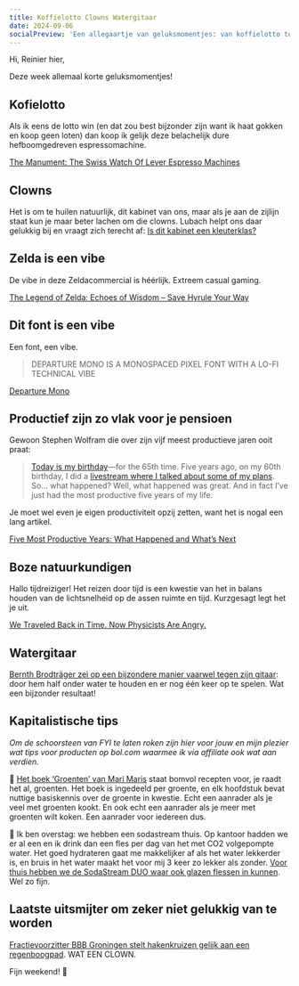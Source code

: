 ```yaml
---
title: Koffielotto Clowns Watergitaar
date: 2024-09-06
socialPreview: 'Een allegaartje van geluksmomentjes: van koffielotto tot watergitaar'
---
```


Hi, Reinier hier,

Deze week allemaal korte geluksmomentjes!

## Kofielotto 

Als ik eens de lotto win (en dat zou best bijzonder zijn want ik haat gokken en koop geen loten) dan koop ik gelijk deze belachelijk dure hefboomgedreven espressomachine. 

[The Manument: The Swiss Watch Of Lever Espresso Machines](https://youtu.be/aHz2rU_xK3g)

## Clowns

Het is om te huilen natuurlijk, dit kabinet van ons, maar als je aan de zijlijn staat kun je maar beter lachen om die clowns. Lubach helpt ons daar gelukkig bij en vraagt zich terecht af: [Is dit kabinet een kleuterklas?](https://www.youtube.com/watch?v=ctyKtg_RCZA)

## Zelda is een vibe

De vibe in deze Zeldacommercial is héérlijk. Extreem casual gaming.

[The Legend of Zelda: Echoes of Wisdom – Save Hyrule Your Way](https://www.youtube.com/watch?v=_G8Ks1rQhhc)

## Dit font is een vibe

Een font, een vibe.

> DEPARTURE MONO IS A MONOSPACED PIXEL FONT WITH A LO-FI TECHNICAL VIBE

[Departure Mono](https://departuremono.com/)

## Productief zijn zo vlak voor je pensioen

Gewoon Stephen Wolfram die over zijn vijf meest productieve jaren ooit praat:

> [Today is my birthday](https://www.wolframalpha.com/input?i=how+old+is+stephen+wolfram)—for the 65th time. Five years ago, on my 60th birthday, I did a [livestream where I talked about some of my plans](https://www.youtube.com/watch?v=2-aAi6QXsl0). So… what happened? Well, what happened was great. And in fact I’ve just had the most productive five years of my life.

Je moet wel even je eigen productiviteit opzij zetten, want het is nogal een lang artikel.

[Five Most Productive Years: What Happened and What’s Next](https://writings.stephenwolfram.com/2024/08/five-most-productive-years-what-happened-and-whats-next/)

## Boze natuurkundigen

Hallo tijdreiziger! Het reizen door tijd is een kwestie van het in balans houden van de lichtsnelheid op de assen ruimte en tijd. Kurzgesagt legt het je uit.

[We Traveled Back in Time. Now Physicists Are Angry.](https://www.youtube.com/watch?v=dBxxi5XAm3U)

## Watergitaar

[Bernth Brodträger zei op een bijzondere manier vaarwel tegen zijn gitaar](https://youtu.be/3C5fUQYHyPE?si=syPC6SE9rs5HqDg0): door hem half onder water te houden en er nog één keer op te spelen. Wat een bijzonder resultaat!

## Kapitalistische tips

_Om de schoorsteen van FYI te laten roken zijn hier voor jouw en mijn plezier wat tips voor producten op bol.com waarmee ik via affiliate ook wat aan verdien._


📗 [Het boek ‘Groenten’ van Mari Maris](https://partner.bol.com/click/click?p=2&t=url&s=1066120&f=TXL&url=https%3A%2F%2Fwww.bol.com%2Fnl%2Fnl%2Fp%2Fgroenten%2F9300000042258505%2F&name=Groenten%2C%20Mari%20Maris) staat bomvol recepten voor, je raadt het al, groenten. Het boek is ingedeeld per groente, en elk hoofdstuk bevat nuttige basiskennis over de groente in kwestie. Echt een aanrader als je veel met groenten kookt. En ook echt een aanrader als je meer met groenten wilt koken. Een aanrader voor iedereen dus.

🚰 Ik ben overstag: we hebben een sodastream thuis. Op kantoor hadden we er al een en ik drink dan een fles per dag van het met CO2 volgepompte water. Het goed hydrateren gaat me makkelijker af als het water lekkerder is, en bruis in het water maakt het voor mij 3 keer zo lekker als zonder. [Voor thuis hebben we de SodaStream DUO waar ook glazen flessen in kunnen](https://partner.bol.com/click/click?p=2&t=url&s=1066120&f=TXL&url=https%3A%2F%2Fwww.bol.com%2Fnl%2Fnl%2Fp%2Fsodastream-duo-zwart-incl-quick-connect-koolzuurcilinder-met-1-glazen-en-1-herbruikbare-plastic-fles%2F9300000040812379%2F&name=SodaStream%20Bruiswatertoestel%20DUO%20Starterkit%20Zwart). Wel zo fijn.

## Laatste uitsmijter om zeker niet gelukkig van te worden

[Fractievoorzitter BBB Groningen stelt hakenkruizen gelijk aan een regenboogpad](https://sikkom.nl/spraakmakend/Fractievoorzitter-BBB-Groningen-stelt-hakenkruizen-gelijk-aan-een-regenboogpad-29199392.html). WAT EEN CLOWN.

Fijn weekend! 👋
